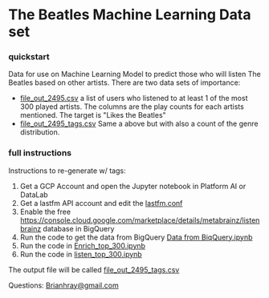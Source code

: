 # The Beatles Machine Learning Data set

### quickstart


Data for use on Machine Learning Model to predict those who will listen The Beatles based on other artists. There are two data sets of importance:

* [file_out_2495.csv](./answers/file_out_2495.csv) a list of users who listened to at least 1 of the most 300 played artists. The columns are the play counts for each artists mentioned. The target is "Likes the Beatles"
* [file_out_2495_tags.csv](./answers/file_out_2495_tags.csv) Same a above but with also a count of the genre distribution. 


### full instructions 

Instructions to re-generate w/ tags:

1. Get a GCP Account and open the Jupyter notebook in Platform AI or DataLab
2. Get a lastfm API account and edit the [lastfm.conf](./answers/lastfm.conf)
3. Enable the free https://console.cloud.google.com/marketplace/details/metabrainz/listenbrainz database in BigQuery
4. Run the code to get the data from BigQuery [Data from BiqQuery.ipynb](./answers/Data%20from%20BiqQuery.ipynb)
4. Run the code in [Enrich_top_300.ipynb](./answers/Enrich_top_300.ipynb)
5. Run the code in [listen_top_300.ipynb](./answers/listen_top_300.ipynb)


The output file will be called [file_out_2495_tags.csv](./answers/file_out_2495_tags.csv)

Questions: Brianhray@gmail.com


